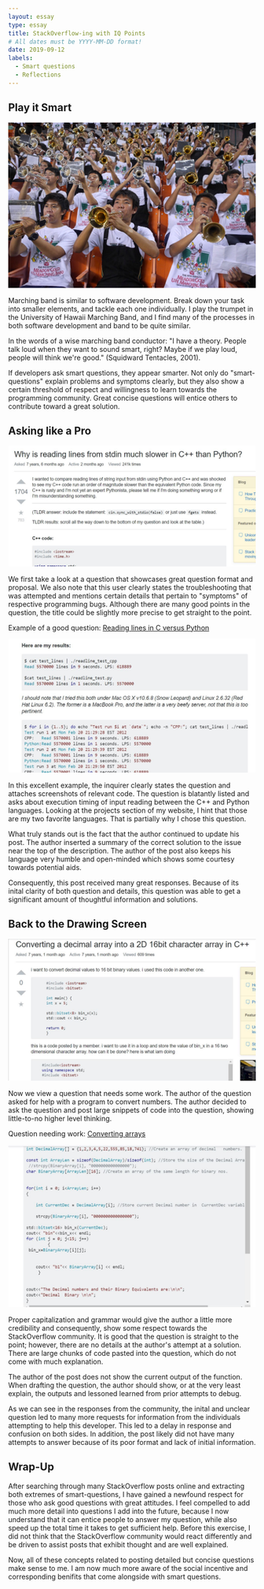 ```yaml
---
layout: essay
type: essay
title: StackOverflow-ing with IQ Points
# All dates must be YYYY-MM-DD format!
date: 2019-09-12
labels:
  - Smart questions
  - Reflections
---
```


## Play it Smart

<img class="ui medium right floated rounded image" src="../images/band_trumpets.jpg">

Marching band is similar to software development. Break down your task into smaller elements, and tackle each one individually. I play the trumpet in the University of Hawaii Marching Band, and I find many of the processes in both software development and band to be quite similar.

In the words of a wise marching band conductor: "I have a theory. People talk loud when they want to sound smart, right? Maybe if we play loud, people will think we're good." (Squidward Tentacles, 2001).

If developers ask smart questions, they appear smarter. Not only do "smart-questions" explain problems and symptoms clearly, but they also show a certain threshold of respect and willingness to learn towards the programming community. Great concise questions will entice others to contribute toward a great solution.

## Asking like a Pro

<img class="ui medium left floated rounded image" src="../images/stack_good1.JPG">

We first take a look at a question that showcases great question format and proposal. We also note that this user clearly states the troubleshooting that was attempted and mentions certain details that pertain to "symptoms" of respective programming bugs. Although there are many good points in the question, the title could be slightly more precise to get straight to the point.

Example of a good question: <a href="https://stackoverflow.com/questions/9371238/why-is-reading-lines-from-stdin-much-slower-in-c-than-python"> Reading lines in C versus Python</a>

<img class="ui medium right floated rounded image" src="../images/stack_good2.JPG">

In this excellent example, the inquirer clearly states the question and attaches screenshots of relevant code. The question is blatantly listed and asks about execution timing of input reading between the C++ and Python languages. Looking at the projects section of my website, I hint that those are my two favorite languages. That is partially why I chose this question.

What truly stands out is the fact that the author continued to update his post. The author inserted a summary of the correct solution to the issue near the top of the description. The author of the post also keeps his language very humble and open-minded which shows some courtesy towards potential aids.

Consequently, this post received many great responses. Because of its inital clarity of both question and details, this question was able to get a significant amount of thoughtful information and solutions.

## Back to the Drawing Screen

<img class="ui medium right floated rounded image" src="../images/stack_average1.JPG">

Now we view a question that needs some work. The author of the question asked for help with a program to convert numbers. The author decided to ask the question and post large snippets of code into the question, showing little-to-no higher level thinking.

Question needing work: <a href="https://stackoverflow.com/questions/11819536/converting-a-decimal-array-into-a-2d-16bit-character-array-in-c"> Converting arrays</a>

<img class="ui medium left floated rounded image" src="../images/stack_average2.JPG">

Proper capitalization and grammar would give the author a little more credibility and consequently, show some respect towards the StackOverflow community. It is good that the question is straight to the point; however, there are no details at the author's attempt at a solution. There are large chunks of code pasted into the question, which do not come with much explanation.

The author of the post does not show the current output of the function. When drafting the question, the author should show, or at the very least explain, the outputs and lessoned learned from prior attempts to debug.

As we can see in the responses from the community, the inital and unclear question led to many more requests for information from the individuals attempting to help this developer. This led to a delay in response and confusion on both sides. In addition, the post likely did not have many attempts to answer because of its poor format and lack of initial information.

## Wrap-Up

After searching through many StackOverflow posts online and extracting both extremes of smart-questions, I have gained a newfound respect for those who ask good questions with great attitudes. I feel compelled to add much more detail into questions I add into the future, because I now understand that it can entice people to answer my question, while also speed up the total time it takes to get sufficient help. Before this exercise, I did not think that the StackOverflow community would react differently and be driven to assist posts that exhibit thought and are well explained.

Now, all of these concepts related to posting detailed but concise questions make sense to me. I am now much more aware of the social incentive and corresponding benifits that come alongside with smart questions.


